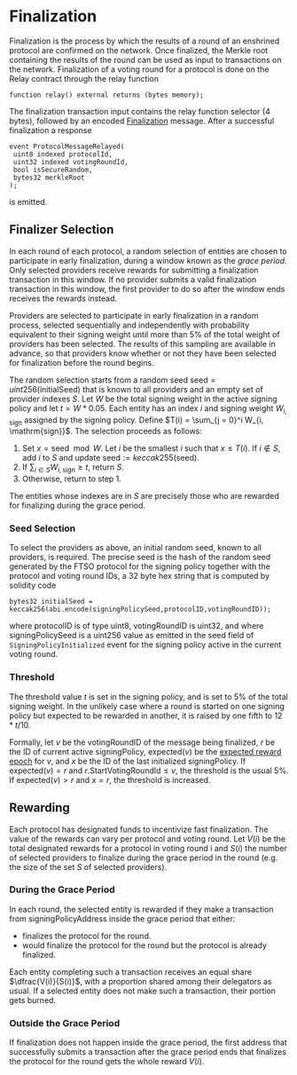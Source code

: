 # Finalization
Finalization is the process by which the results of a round of an enshrined protocol are confirmed on the network. Once finalized, the Merkle root containing the results of the round can be used as input to transactions on the network. Finalization of a voting round for a protocol is done on the Relay contract through the relay function
```Solidity
function relay() external returns (bytes memory);
```
The finalization transaction input contains the relay function selector (4 bytes), followed by an encoded [Finalization](/src/FSP/Encoding.md#finalization) message. After a successful finalization a response
```Solidity
event ProtocolMessageRelayed(
 uint8 indexed protocolId,
 uint32 indexed votingRoundId,
 bool isSecureRandom,
 bytes32 merkleRoot
);
```
is emitted.

## Finalizer Selection
In each round of each protocol, a random selection of entities are chosen to participate in early finalization, during a window known as the *grace period*. Only selected providers receive rewards for submitting a finalization transaction in this window. If no provider submits a valid finalization transaction in this window, the first provider to do so after the window ends receives the rewards instead. 

Providers are selected to participate in early finalization in a random process, selected sequentially and independently with probability equivalent to their signing weight until more than 5% of the total weight of providers has been selected. The results of this sampling are available in advance, so that providers know whether or not they have been selected for finalization before the round begins. 

The random selection starts from a random seed $\mathrm{seed}= uint256(\mathrm{initialSeed})$ that is known to all providers and an empty set of provider indexes $S$. Let $W$ be the total signing weight in the active signing policy and let $t = W * 0.05$. Each entity has an index $i$ and signing weight $W_{i, \mathrm{sign}}$ assigned by the signing policy. Define $T(i) = \sum_{j = 0}^i W_{i, \mathrm{sign}}$. The selection proceeds as follows:

1. Set $x = \mathrm{seed} \mod W$. Let $i$ be the smallest $i$ such that $x \leq T(i)$. If $i \notin S$, add $i$ to $S$ and update $\mathrm{seed} := keccak255(\mathrm{seed})$.
2. If $\sum_{i  \in S} W_{i, \mathrm{sign}} \geq t$, return $S$.
3. Otherwise, return to step 1. 

The entities whose indexes are in $S$ are precisely those who are rewarded for finalizing during the grace period.

### Seed Selection
To select the providers as above, an initial random seed, known to all providers, is required.  The precise seed is the hash of the random seed generated by the FTSO protocol for the signing policy together with the protocol and voting round IDs, a 32 byte hex string that is computed by solidity code
```solidity
bytes32 initialSeed = keccak256(abi.encode(signingPolicySeed,protocolID,votingRoundID));
```
where protocolID is of type uint8, votingRoundID is uint32, and
where signingPolicySeed is a uint256 value as emitted in the seed field of `SigningPolicyInitialized` event for the signing policy active in the current voting round. 

### Threshold
The threshold value $t$ is set in the signing policy, and is set to 5% of the total signing weight. In the unlikely case where a round is started on one signing policy but expected to be rewarded in another, it is raised by one fifth to $12 * t /10$.

Formally, let $v$ be the votingRoundID of the message being finalized, $r$ be the ID of current active signingPolicy, $\mathrm{expected}(v)$ be the [expected reward epoch](Epochs.md#reward-epoch) for $v$, and $x$ be the ID of the last initialized signingPolicy. If $\mathrm{expected}(v) = r$ and $r.\mathrm{StartVotingRoundId}\leq v$, the threshold is the usual 5%. If $\mathrm{expected}(v) > r$ and $x=r$, the threshold is increased. 

## Rewarding
Each protocol has designated funds to incentivize fast finalization. The value of the rewards can vary per protocol and voting round. Let $V(i)$ be the total designated rewards for a protocol in voting round i and $S(i)$ the number of selected providers to finalize during the grace period in the round (e.g. the size of the set $S$ of selected providers).

### During the Grace Period
In each round, the selected entity is rewarded if they make a transaction from signingPolicyAddress inside the grace period that either:
- finalizes the protocol for the round.
- would finalize the protocol for the round but the protocol is already finalized. 

Each entity completing such a transaction receives an equal share $\dfrac{V(i)}{S(i)}$, with a proportion shared among their delegators as usual. If a selected entity does not make such a transaction, their portion gets burned.

### Outside the Grace Period
If finalization does not happen inside the grace period, the first address that successfully submits a transaction after the grace period ends that finalizes the protocol for the round gets the whole reward $V(i)$.